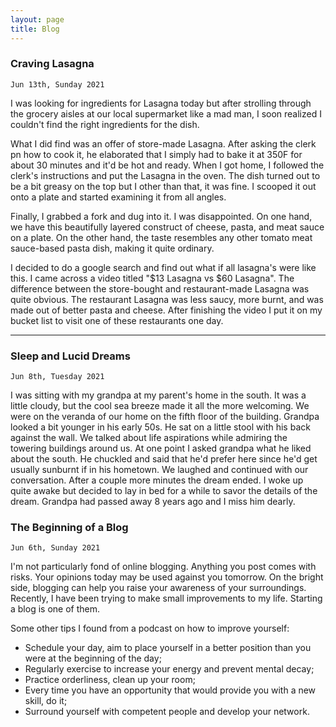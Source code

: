 ```yaml
---
layout: page
title: Blog
---
```

### Craving Lasagna

`Jun 13th, Sunday 2021`

I was looking for ingredients for Lasagna today but after strolling through the grocery aisles at our local supermarket like a mad man, I soon realized I couldn't find the right ingredients for the dish. 

What I did find was an offer of store-made Lasagna. After asking the clerk pn how to cook it, he elaborated that I simply had to bake it at 350F for about 30 minutes and it'd be hot and ready. When I got home, I followed the clerk's instructions and put the Lasagna in the oven. The dish turned out to be a bit greasy on the top but I other than that, it was fine. I scooped it out onto a plate and started examining it from all angles. 

Finally, I grabbed a fork and dug into it. I was disappointed. On one hand, we have this beautifully layered construct of cheese, pasta, and meat sauce on a plate. On the other hand, the taste resembles any other tomato meat sauce-based pasta dish, making it quite ordinary.

I decided to do a google search and find out what if all lasagna's were like this. I came across a video titled "$13 Lasagna vs $60 Lasagna". The difference between the store-bought and restaurant-made Lasagna was quite obvious. The restaurant Lasagna was less saucy, more burnt, and was made out of better pasta and cheese. After finishing the video I put it on my bucket list to visit one of these restaurants one day. 

___
### Sleep and Lucid Dreams

`Jun 8th, Tuesday 2021`

I was sitting with my grandpa at my parent's home in the south. It was a little cloudy, but the cool sea breeze made it all the more welcoming. We were on the veranda of our home on the fifth floor of the building. Grandpa looked a bit younger in his early 50s. He sat on a little stool with his back against the wall. We talked about life aspirations while admiring the towering buildings around us. At one point I asked grandpa what he liked about the south. He chuckled and said that he'd prefer here since he'd get usually sunburnt if in his hometown. We laughed and continued with our conversation. After a couple more minutes the dream ended. I woke up quite awake but decided to lay in bed for a while to savor the details of the dream. Grandpa had passed away 8 years ago and I miss him dearly.

### The Beginning of a Blog

`Jun 6th, Sunday 2021`

I'm not particularly fond of online blogging. Anything you post comes with risks. Your opinions today may be used against you tomorrow. On the bright side, blogging can help you raise your awareness of your surroundings. Recently, I have been trying to make small improvements to my life. Starting a blog is one of them. 

Some other tips I found from a podcast on how to improve yourself:
- Schedule your day, aim to place yourself in a better position than you were at the beginning of the day;
- Regularly exercise to increase your energy and prevent mental decay;
- Practice orderliness, clean up your room;
- Every time you have an opportunity that would provide you with a new skill, do it;
- Surround yourself with competent people and develop your network.
